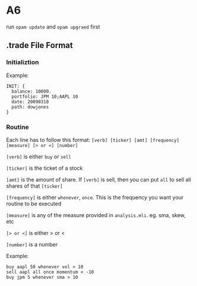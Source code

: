 # A6

run `opam update` and `opam upgraed` first

## .trade File Format

### Initializtion

Example:

```
INIT: {
  balance: 10000.
  portfolio: JPM 10;AAPL 10
  date: 20090318
  path: dowjones
}
```

### Routine

Each line has to follow this format: `[verb] [ticker] [amt] [frequency] [measure] [> or <] [number]`

`[verb]` is either `buy` or `sell`

`[ticker]` is the ticket of a stock

`[amt]` is the amount of share. If `[verb]` is sell, then you can put `all` to sell all shares of that `[ticker]`

`[frequency]` is either `whenever`, `once`. This is the frequency you want your routine to be executed

`[measure]` is any of the measure provided in `analysis.mli`. eg. sma, skew, etc

`[> or <]` is either > or <

`[number]` is a number

Example:

```
buy aapl 50 whenever vol > 10
sell aapl all once momentum < -10
buy jpm 5 whenever sma > 10
```
